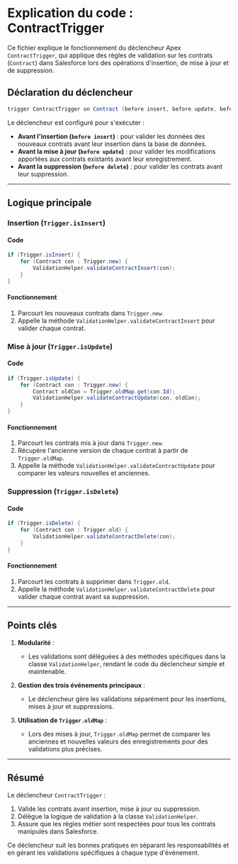 # Explication du code : ContractTrigger

Ce fichier explique le fonctionnement du déclencheur Apex `ContractTrigger`, qui applique des règles de validation sur les contrats (`Contract`) dans Salesforce lors des opérations d'insertion, de mise à jour et de suppression.

## Déclaration du déclencheur
```java
trigger ContractTrigger on Contract (before insert, before update, before delete) {
```
Le déclencheur est configuré pour s'exécuter :
- **Avant l'insertion (`before insert`)** : pour valider les données des nouveaux contrats avant leur insertion dans la base de données.
- **Avant la mise à jour (`before update`)** : pour valider les modifications apportées aux contrats existants avant leur enregistrement.
- **Avant la suppression (`before delete`)** : pour valider les contrats avant leur suppression.

---

## Logique principale

### Insertion (`Trigger.isInsert`)
#### Code
```java
if (Trigger.isInsert) {
    for (Contract con : Trigger.new) {
        ValidationHelper.validateContractInsert(con);
    }
}
```
#### Fonctionnement
1. Parcourt les nouveaux contrats dans `Trigger.new`.
2. Appelle la méthode `ValidationHelper.validateContractInsert` pour valider chaque contrat.

### Mise à jour (`Trigger.isUpdate`)
#### Code
```java
if (Trigger.isUpdate) {
    for (Contract con : Trigger.new) {
        Contract oldCon = Trigger.oldMap.get(con.Id);
        ValidationHelper.validateContractUpdate(con, oldCon);
    }
}
```
#### Fonctionnement
1. Parcourt les contrats mis à jour dans `Trigger.new`.
2. Récupère l'ancienne version de chaque contrat à partir de `Trigger.oldMap`.
3. Appelle la méthode `ValidationHelper.validateContractUpdate` pour comparer les valeurs nouvelles et anciennes.

### Suppression (`Trigger.isDelete`)
#### Code
```java
if (Trigger.isDelete) {
    for (Contract con : Trigger.old) {
        ValidationHelper.validateContractDelete(con);
    }
}
```
#### Fonctionnement
1. Parcourt les contrats à supprimer dans `Trigger.old`.
2. Appelle la méthode `ValidationHelper.validateContractDelete` pour valider chaque contrat avant sa suppression.

---

## Points clés
1. **Modularité** :
   - Les validations sont déléguées à des méthodes spécifiques dans la classe `ValidationHelper`, rendant le code du déclencheur simple et maintenable.

2. **Gestion des trois événements principaux** :
   - Le déclencheur gère les validations séparément pour les insertions, mises à jour et suppressions.

3. **Utilisation de `Trigger.oldMap`** :
   - Lors des mises à jour, `Trigger.oldMap` permet de comparer les anciennes et nouvelles valeurs des enregistrements pour des validations plus précises.

---

## Résumé
Le déclencheur `ContractTrigger` :
1. Valide les contrats avant insertion, mise à jour ou suppression.
2. Délègue la logique de validation à la classe `ValidationHelper`.
3. Assure que les règles métier sont respectées pour tous les contrats manipulés dans Salesforce.

Ce déclencheur suit les bonnes pratiques en séparant les responsabilités et en gérant les validations spécifiques à chaque type d'événement.